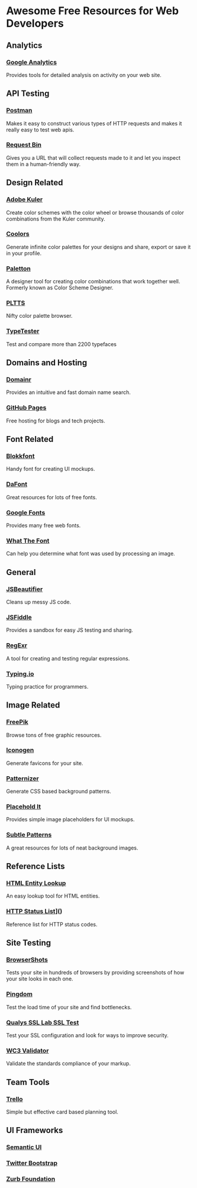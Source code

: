 # Awesome Free Resources for Web Developers

## Analytics

### [Google Analytics](https://www.google.com/analytics)

Provides tools for detailed analysis on activity on your web site.

## API Testing

### [Postman](https://chrome.google.com/webstore/detail/postman-rest-client/fdmmgilgnpjigdojojpjoooidkmcomcm?hl=en)

Makes it easy to construct various types of HTTP requests and makes it really easy to test web apis.

### [Request Bin](http://requestb.in/)

Gives you a URL that will collect requests made to it and let you inspect them in a human-friendly way.

## Design Related

### [Adobe Kuler](https://color.adobe.com/create/color-wheel/)

Create color schemes with the color wheel or browse thousands of color combinations from the Kuler community.

### [Coolors](http://coolors.co/)

Generate infinite color palettes for your designs and share, export or save it in your profile.

### [Paletton](http://paletton.com/)

A designer tool for creating color combinations that work together well. Formerly known as Color Scheme Designer.

### [PLTTS](http://pltts.me/)

Nifty color palette browser.

### [TypeTester](http://www.typetester.org/)

Test and compare more than 2200 typefaces

## Domains and Hosting

### [Domainr](https://domainr.com/)

Provides an intuitive and fast domain name search.

### [GitHub Pages](https://pages.github.com/)

Free hosting for blogs and tech projects.

## Font Related

### [Blokkfont](http://blokkfont.com/)

Handy font for creating UI mockups.

### [DaFont](http://www.dafont.com/)

Great resources for lots of free fonts.

### [Google Fonts](https://www.google.com/fonts)

Provides many free web fonts.

### [What The Font](http://www.myfonts.com/WhatTheFont/)

Can help you determine what font was used by processing an image.

## General

### [JSBeautifier](http://jsbeautifier.org/)

Cleans up messy JS code.

### [JSFiddle](http://jsfiddle.net/)

Provides a sandbox for easy JS testing and sharing.

### [RegExr](http://gskinner.com/RegExr/)

A tool for creating and testing regular expressions.

### [Typing.io](https://typing.io/)

Typing practice for programmers.

## Image Related

### [FreePik](http://www.freepik.com/)

Browse tons of free graphic resources.

### [Iconogen](http://iconogen.com/)

Generate favicons for your site.

### [Patternizer](http://patternizer.com/)

Generate CSS based background patterns.

### [Placehold It](http://placehold.it/)

Provides simple image placeholders for UI mockups.

### [Subtle Patterns](http://subtlepatterns.com/)

A great resources for lots of neat background images.

## Reference Lists

### [HTML Entity Lookup](http://entity-lookup.leftlogic.com/)

An easy lookup tool for HTML entities.

### [HTTP Status List](http://httpstatus.es/)]()

Reference list for HTTP status codes.

## Site Testing

### [BrowserShots](http://browsershots.org/)

Tests your site in hundreds of browsers by providing screenshots of how your site looks in each one.

### [Pingdom](http://tools.pingdom.com/)

Test the load time of your site and find bottlenecks.

### [Qualys SSL Lab SSL Test](https://www.ssllabs.com/ssltest/)

Test your SSL configuration and look for ways to improve security.

### [WC3 Validator](http://validator.w3.org/)

Validate the standards compliance of your markup.

## Team Tools

### [Trello](https://trello.com/cturner80/recommend)

Simple but effective card based planning tool.

## UI Frameworks

### [Semantic UI](http://semantic-ui.com/)

### [Twitter Bootstrap](http://getbootstrap.com/)

### [Zurb Foundation](http://foundation.zurb.com/)
